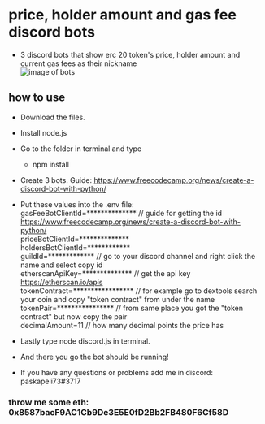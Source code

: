 # price, holder amount and gas fee discord bots
- 3 discord bots that show erc 20 token's price, holder amount and current gas fees as their nickname  
![image of bots](https://i.imgur.com/bOQJ0QV.png)
## how to use
- Download the files.
- Install node.js
- Go to the folder in terminal and type
  - npm install
- Create 3 bots. Guide: https://www.freecodecamp.org/news/create-a-discord-bot-with-python/  
- Put these values into the .env file:  
gasFeeBotClientId=************** // guide for getting the id https://www.freecodecamp.org/news/create-a-discord-bot-with-python/  
priceBotClientId=**************  
holdersBotClientId=************  
guildId=************* // go to your discord channel and right click the name and select copy id  
etherscanApiKey=************** // get the api key https://etherscan.io/apis  
tokenContract=***************** // for example go to dextools search your coin and copy "token contract" from under the name  
tokenPair=**************** // from same place you got the "token contract" but now copy the pair  
decimalAmount=11 // how many decimal points the price has
  
- Lastly type node discord.js in terminal.
- And there you go the bot should be running!
- If you have any questions or problems add me in discord: paskapeli73#3717
### throw me some eth: 0x8587bacF9AC1Cb9De3E5E0fD2Bb2FB480F6Cf58D
